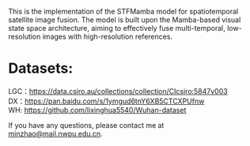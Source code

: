 This is the implementation of the STFMamba model for spatiotemporal satellite image fusion. The model is built upon the Mamba-based visual state space architecture, aiming to effectively fuse multi-temporal, low-resolution images with high-resolution references.
# Datasets:
LGC：https://data.csiro.au/collections/collection/CIcsiro:5847v003  
DX：https://pan.baidu.com/s/1ymgud6tnY6XB5CTCXPUfnw  
WH: https://github.com/lixinghua5540/Wuhan-dataset  
 
If you have any questions, please contact me at minzhao@mail.nwpu.edu.cn.